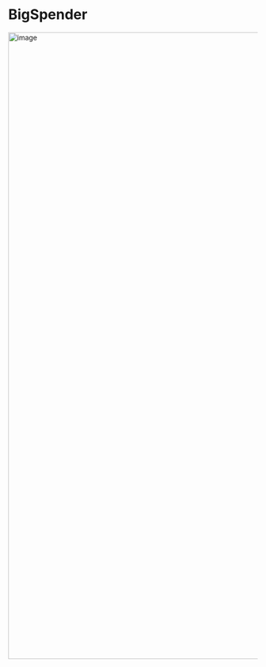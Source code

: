 # BigSpender

<img width="1266" alt="image" src="https://github.com/Eisenhuth/BigSpender/assets/47415874/df084291-7d5b-4e20-bac8-1c4259bbb937">
